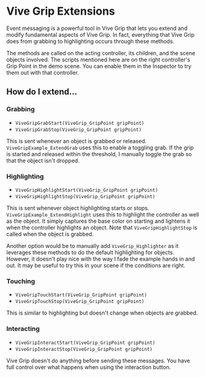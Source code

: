 # Vive Grip Extensions

Event messaging is a powerful tool in Vive Grip that lets you extend and modify fundamental aspects of Vive Grip. In fact, everything that Vive Grip does from grabbing to highlighting occurs through these methods.

The methods are called on the acting controller, its children, and the scene objects involved. The scripts mentioned here are on the right controller's Grip Point in the demo scene. You can enable them in the Inspector to try them out with that controller.

## How do I extend...

### Grabbing

- `ViveGripGrabStart(ViveGrip_GripPoint gripPoint)`
- `ViveGripGrabStop(ViveGrip_GripPoint gripPoint)`

This is sent whenever an object is grabbed or released. `ViveGripExample_ExtendGrab` uses this to enable a toggling grab. If the grip is started and released within the threshold, I manually toggle the grab so that the object isn't dropped.

### Highlighting

- `ViveGripHighlightStart(ViveGrip_GripPoint gripPoint)`
- `ViveGripHighlightStop(ViveGrip_GripPoint gripPoint)`

This is sent whenever object highlighting starts or stops. `ViveGripExample_ExtendHighlight` uses this to highlight the controller as well as the object. It simply captures the base color on starting and lightens it when the controller highlights an object. Note that `ViveGripHighlightStop` is called when the object is grabbed.

Another option would be to manually add `ViveGrip_Highlighter` as it leverages these methods to do the default highlighting for objects. However, it doesn't play nice with the way I fade the example hands in and out. It may be useful to try this in your scene if the conditions are right.

### Touching

- `ViveGripTouchStart(ViveGrip_GripPoint gripPoint)`
- `ViveGripTouchStop(ViveGrip_GripPoint gripPoint)`

This is similar to highlighting but doesn't change when objects are grabbed.

### Interacting

- `ViveGripInteractStart(ViveGrip_GripPoint gripPoint)`
- `ViveGripInteractStop(ViveGrip_GripPoint gripPoint)`

Vive Grip doesn't do anything before sending these messages. You have full control over what happens when using the interaction button.
